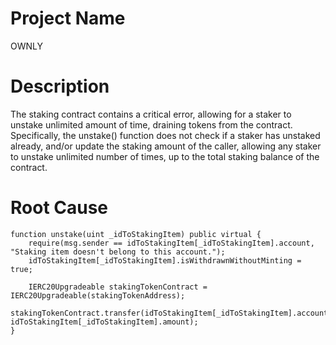 # Project Name
OWNLY

# Description
The staking contract contains a critical error, allowing for a staker to unstake unlimited amount of time, draining tokens from the contract. Specifically, the unstake() function does not check if a staker has unstaked already, and/or update the staking amount of the caller, allowing any staker to unstake unlimited number of times, up to the total staking balance of the contract.

# Root Cause
```solidity
function unstake(uint _idToStakingItem) public virtual {
    require(msg.sender == idToStakingItem[_idToStakingItem].account, "Staking item doesn't belong to this account.");
    idToStakingItem[_idToStakingItem].isWithdrawnWithoutMinting = true;

    IERC20Upgradeable stakingTokenContract = IERC20Upgradeable(stakingTokenAddress);
    stakingTokenContract.transfer(idToStakingItem[_idToStakingItem].account, idToStakingItem[_idToStakingItem].amount);
}
